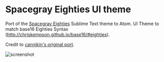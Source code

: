 # Spacegray Eighties UI theme

Port of the [Spacegray Eighties](http://kkga.github.io/spacegray) Sublime Text theme to Atom.
UI Theme to match base16 Eighties Syntax (http://chriskempson.github.io/base16/#eighties). 


Credit to  [cannikin's original port](https://github.com/cannikin/spacegray-dark-ui).

![screenshot](https://s3-us-west-2.amazonaws.com/emilyemorehouse/spacegrayeighties)
